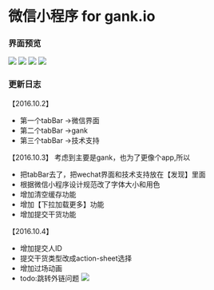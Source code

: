 # 微信小程序 for gank.io

### 界面预览

![](http://p1.bqimg.com/567571/05d1857b82b02827.png)
![](http://p1.bqimg.com/567571/c026802770b4b847.png)
![](http://p1.bqimg.com/567571/c94cca6577631830.png)
![](http://p1.bqimg.com/567571/5e0537e268410d67.png)

### 更新日志

【2016.10.2】
- 第一个tabBar ->微信界面
- 第二个tabBar ->gank
- 第三个tabBar ->技术支持

【2016.10.3】
考虑到主要是gank，也为了更像个app,所以
- 把tabBar去了，把wechat界面和技术支持放在【发现】里面
- 根据微信小程序设计规范改了字体大小和用色
- 增加清空缓存功能
- 增加【下拉加载更多】功能
- 增加提交干货功能

【2016.10.4】
- 增加提交人ID
- 提交干货类型改成action-sheet选择
- 增加过场动画
- todo:跳转外链问题
![](http://p1.bpimg.com/567571/7749d331a118d00b.gif)